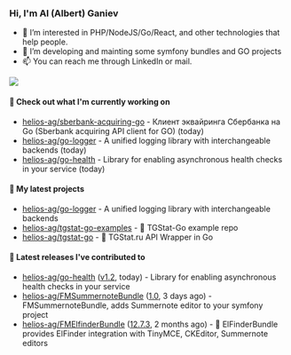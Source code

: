 ### Hi, I'm Al (Albert) Ganiev

- 👀 I’m interested in PHP/NodeJS/Go/React, and other technologies that help people.
- 🌱 I’m developing and mainting some symfony bundles and GO projects 
- 📫 You can reach me through LinkedIn or mail.

<picture>
  <source
    srcset="https://github-readme-stats.vercel.app/api?username=helios-ag&show_icons=true&theme=dark&hide=contribs,prs"
    media="(prefers-color-scheme: dark)"
  />
  <source
    srcset="https://github-readme-stats.vercel.app/api?username=helios-ag&show_icons=true&hide=contribs,prs"
    media="(prefers-color-scheme: light), (prefers-color-scheme: no-preference)"
  />
  <img src="https://github-readme-stats.vercel.app/api?username=helios-ag&show_icons=true&hide=contribs,prs" />
</picture>


#### 👷 Check out what I'm currently working on

- [helios-ag/sberbank-acquiring-go](https://github.com/helios-ag/sberbank-acquiring-go) - Клиент эквайринга Сбербанка на Go (Sberbank acquiring API client for GO) (today)
- [helios-ag/go-logger](https://github.com/helios-ag/go-logger) - A unified logging library with interchangeable backends (today)
- [helios-ag/go-health](https://github.com/helios-ag/go-health) - Library for enabling asynchronous health checks in your service (today)

#### 🌱 My latest projects

- [helios-ag/go-logger](https://github.com/helios-ag/go-logger) - A unified logging library with interchangeable backends
- [helios-ag/tgstat-go-examples](https://github.com/helios-ag/tgstat-go-examples) - :rocket: TGStat-Go example repo
- [helios-ag/tgstat-go](https://github.com/helios-ag/tgstat-go) - :rocket: TGStat.ru API Wrapper in Go

#### 🔭 Latest releases I've contributed to

- [helios-ag/go-health](https://github.com/helios-ag/go-health) ([v1.2](https://github.com/helios-ag/go-health/releases/tag/v1.2), today) - Library for enabling asynchronous health checks in your service
- [helios-ag/FMSummernoteBundle](https://github.com/helios-ag/FMSummernoteBundle) ([1.0](https://github.com/helios-ag/FMSummernoteBundle/releases/tag/1.0), 3 days ago) - FMSummernoteBundle, adds Summernote editor to your symfony project
- [helios-ag/FMElfinderBundle](https://github.com/helios-ag/FMElfinderBundle) ([12.7.3](https://github.com/helios-ag/FMElfinderBundle/releases/tag/12.7.3), 2 months ago) - :file_folder: ElFinderBundle provides ElFinder integration with TinyMCE, CKEditor, Summernote editors

